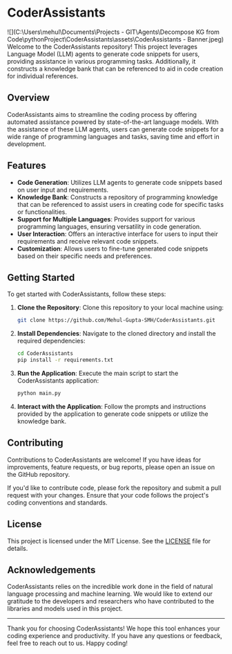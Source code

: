 # CoderAssistants
![](C:\Users\mehul\Documents\Projects - GIT\Agents\Decompose KG from Code\pythonProject\CoderAssistants\assets\CoderAssistants - Banner.jpeg)
Welcome to the CoderAssistants repository! This project leverages Language Model (LLM) agents to generate code snippets for users, providing assistance in various programming tasks. Additionally, it constructs a knowledge bank that can be referenced to aid in code creation for individual references.

## Overview

CoderAssistants aims to streamline the coding process by offering automated assistance powered by state-of-the-art language models. With the assistance of these LLM agents, users can generate code snippets for a wide range of programming languages and tasks, saving time and effort in development.

## Features

- **Code Generation**: Utilizes LLM agents to generate code snippets based on user input and requirements.
- **Knowledge Bank**: Constructs a repository of programming knowledge that can be referenced to assist users in creating code for specific tasks or functionalities.
- **Support for Multiple Languages**: Provides support for various programming languages, ensuring versatility in code generation.
- **User Interaction**: Offers an interactive interface for users to input their requirements and receive relevant code snippets.
- **Customization**: Allows users to fine-tune generated code snippets based on their specific needs and preferences.

## Getting Started

To get started with CoderAssistants, follow these steps:

1. **Clone the Repository**: Clone this repository to your local machine using:

    ```bash
    git clone https://github.com/Mehul-Gupta-SMH/CoderAssistants.git
    ```

2. **Install Dependencies**: Navigate to the cloned directory and install the required dependencies:

    ```bash
    cd CoderAssistants
    pip install -r requirements.txt
    ```

3. **Run the Application**: Execute the main script to start the CoderAssistants application:

    ```bash
    python main.py
    ```

4. **Interact with the Application**: Follow the prompts and instructions provided by the application to generate code snippets or utilize the knowledge bank.

## Contributing

Contributions to CoderAssistants are welcome! If you have ideas for improvements, feature requests, or bug reports, please open an issue on the GitHub repository.

If you'd like to contribute code, please fork the repository and submit a pull request with your changes. Ensure that your code follows the project's coding conventions and standards.

## License

This project is licensed under the MIT License. See the [LICENSE](LICENSE) file for details.

## Acknowledgements

CoderAssistants relies on the incredible work done in the field of natural language processing and machine learning. We would like to extend our gratitude to the developers and researchers who have contributed to the libraries and models used in this project.

---

Thank you for choosing CoderAssistants! We hope this tool enhances your coding experience and productivity. If you have any questions or feedback, feel free to reach out to us. Happy coding!